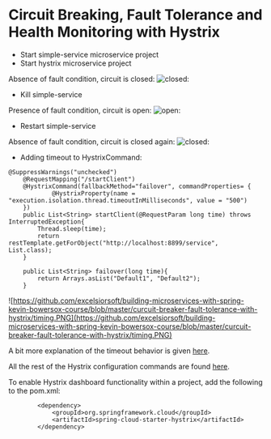 # Circuit Breaking, Fault Tolerance and Health Monitoring with Hystrix

- Start simple-service microservice project
- Start hystrix microservice project

Absence of fault condition, circuit is closed: ![closed:](https://github.com/excelsiorsoft/building-microservices-with-spring-kevin-bowersox-course/blob/master/curcuit-breaker-fault-tolerance-with-hystrix/circuit-closed.PNG)

- Kill simple-service

Presence of fault condition, circuit is open: ![open:](https://github.com/excelsiorsoft/building-microservices-with-spring-kevin-bowersox-course/blob/master/curcuit-breaker-fault-tolerance-with-hystrix/circuit-open.PNG)

- Restart simple-service

Absence of fault condition, circuit is closed again: ![closed:](https://github.com/excelsiorsoft/building-microservices-with-spring-kevin-bowersox-course/blob/master/curcuit-breaker-fault-tolerance-with-hystrix/circuit-closed.PNG)


- Adding timeout to HystrixCommand: 

```
@SuppressWarnings("unchecked")
	@RequestMapping("/startClient")
	@HystrixCommand(fallbackMethod="failover", commandProperties= {
			@HystrixProperty(name = "execution.isolation.thread.timeoutInMilliseconds", value = "500")
	})
	public List<String> startClient(@RequestParam long time) throws InterruptedException{
		Thread.sleep(time);
		return restTemplate.getForObject("http://localhost:8899/service", List.class);
	}
	
	public List<String> failover(long time){
		return Arrays.asList("Default1", "Default2");
	}
```

![https://github.com/excelsiorsoft/building-microservices-with-spring-kevin-bowersox-course/blob/master/curcuit-breaker-fault-tolerance-with-hystrix/timing.PNG](https://github.com/excelsiorsoft/building-microservices-with-spring-kevin-bowersox-course/blob/master/curcuit-breaker-fault-tolerance-with-hystrix/timing.PNG)

A bit more explanation of the timeout behavior is given [here](https://stackoverflow.com/questions/38524259/hystrix-configuration).

All the rest of the Hystrix configuration commands are found [here](https://github.com/Netflix/Hystrix/wiki/Configuration).


To enable Hystrix dashboard functionality within a project, add the following to the pom.xml:

```
		<dependency>
			<groupId>org.springframework.cloud</groupId>
			<artifactId>spring-cloud-starter-hystrix</artifactId>
		</dependency>
```
